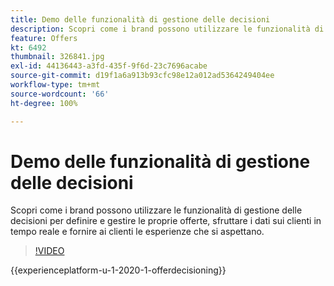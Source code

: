 ```yaml
---
title: Demo delle funzionalità di gestione delle decisioni
description: Scopri come i brand possono utilizzare le funzionalità di gestione delle decisioni per definire e gestire le proprie offerte, sfruttare i dati sui clienti in tempo reale e fornire ai clienti le esperienze che si aspettano.
feature: Offers
kt: 6492
thumbnail: 326841.jpg
exl-id: 44136443-a3fd-435f-9f6d-23c7696acabe
source-git-commit: d19f1a6a913b93cfc98e12a012ad5364249404ee
workflow-type: tm+mt
source-wordcount: '66'
ht-degree: 100%

---
```


# Demo delle funzionalità di gestione delle decisioni

Scopri come i brand possono utilizzare le funzionalità di gestione delle decisioni per definire e gestire le proprie offerte, sfruttare i dati sui clienti in tempo reale e fornire ai clienti le esperienze che si aspettano.

>[!VIDEO](https://video.tv.adobe.com/v/326841?quality=12&learn=on)

{{experienceplatform-u-1-2020-1-offerdecisioning}}
